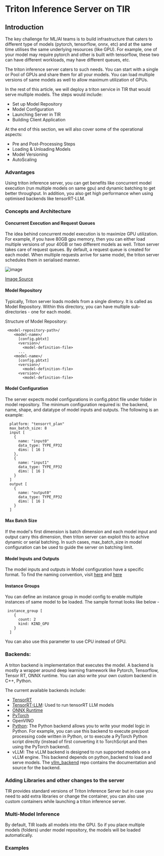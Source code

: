 # Triton Inference Server on TIR

## Introduction
The key challenge for ML/AI teams is to build infrastructure that caters to different type of models (pytorch, tensorflow, onnx, etc) and at the same time utilises the same underlying resources (like GPU). For example, one of your model may require pytorch and other is built with tensorflow, these two can have different workloads, may have different queues, etc. 

The triton inference server caters to such needs. You can start with a single or Pool of GPUs and share them for all your models. You can load multiple versions of same models as well to allow maximum utilization of GPUs.  

In the rest of this article, we will deploy a triton service in TIR that would serve multiple models. The steps would include:
- Set up Model Repository
- Model Configuration
- Launching Server in TIR
- Building Client Application

At the end of this section, we will also cover some of the operational aspects:
- Pre and Post-Processing Steps
- Loading & Unloading Models 
- Model Versioning 
- AutoScaling 

### Advantages 
Using triton inference server, you can get benefits like concurrent model execution (run multiple models on same gpu) and dynamic batching to get better throughput. In addition, you also get high performance when using optimised backends like tensorRT-LLM. 

### Concepts and Architecture 

#### Concurrent Execution and Request Queues
The idea behind concurrent model execution is to maximize GPU utilization. For example, if you have 80GB gpu memory, then you can either load multiple versions of your 40GB or two different models as well. Triton server takes care of request queues. By default, a request queue is created for each model.  When multiple requests arrive for same model, the triton server schedules them in serialised manner. 

![image](https://github.com/mindhash/tir-samples/assets/10277894/79dc6a80-d35c-4e03-97f1-8bc0c769cbcc)


[Image Source](https://github.com/triton-inference-server/server/blob/main/docs/user_guide/architecture.md)

#### Model Repository
Typically, Triton server loads models from a single diretory. It is called as Model Repository. Within this directory, you can have multiple sub-directories - one for each model. 

Structure of Model Repository:
```
 <model-repository-path>/
    <model-name>/
      [config.pbtxt] 
      <version>/
        <model-definition-file> 
      ...
    <model-name>/
      [config.pbtxt] 
      <version>/
        <model-definition-file>
      <version>/
        <model-definition-file>
```

#### Model Configuration
The server expects model configurations in config.pbtxt file under <model-name> folder in model repository. The minimum configuration required is: the backend, name, shape, and datatype of model inputs and outputs. The following is an example:

```
  platform: "tensorrt_plan"
  max_batch_size: 8
  input [
    {
      name: "input0"
      data_type: TYPE_FP32
      dims: [ 16 ]
    },
    {
      name: "input1"
      data_type: TYPE_FP32
      dims: [ 16 ]
    }
  ]
  output [
    {
      name: "output0"
      data_type: TYPE_FP32
      dims: [ 16 ]
    }
  ]
```

#### Max Batch Size
If the model's first dimension is batch dimension and each model input and output carry this dimension, then triton server can exploit this to achive dynamic or serial batching. In such cases, max_batch_size in model configuration can be used to guide the server on batching limit. 


#### Model Inputs and Outputs
The model inputs and outputs in Model configuration have a specific format. To find the naming convention, visit [here](https://github.com/triton-inference-server/server/blob/main/docs/user_guide/model_configuration.md#inputs-and-outputs) and [here](https://github.com/triton-inference-server/server/blob/main/docs/user_guide/model_configuration.md#inputs-and-outputs)

#### Instance Groups
You can define an instance group in model config to enable multiple instances of same model to be loaded. The sample format looks like below - 

```
 instance_group [
    {
      count: 2
      kind: KIND_GPU
    }
  ]
```

You can also use this parameter to use CPU instead of GPU. 

### Backends:
A triton backend is implementation that executes the model. A backend is mostly a wrapper around deep learning framework like Pytorch, Tensorflow, Tensor RT, ONNX runtime. You can also write your own custom backend in C++, Python. 

The current available backends include:

- [TensorRT](https://github.com/triton-inference-server/tensorrt_backend)
- [TensorRT-LLM](https://github.com/triton-inference-server/tensorrtllm_backend.git): Used to run tensorRT LLM models
- [ONNX Runtime](https://github.com/triton-inference-server/onnxruntime_backend)
- [PyTorch](https://github.com/triton-inference-server/pytorch_backend)
- OpenVINO
- [Python](https://github.com/triton-inference-server/python_backend): The Python backend allows you to write your model logic in Python. For example, you can use this backend to execute pre/post processing code written in Python, or to execute a PyTorch Python script directly (instead of first converting it to TorchScript and then using the PyTorch backend).
- vLLM: The vLLM backend is designed to run supported models on a vLLM engine. This backend depends on python_backend to load and serve models. The [vllm_backend](https://github.com/triton-inference-server/vllm_backend) repo contains the documentation and source for the backend.


### Adding Libraries and other changes to the server
TIR provides standard versions of Triton Inference Server but in case you need to add extra libraries or change the container, you can also use custom containers while launching a triton inference server. 


### Multi-Model Inference
By default, TIR loads all models into the GPU. So if you place multiple models (folders) under model repository, the models will be loaded automatically. 

### Examples
